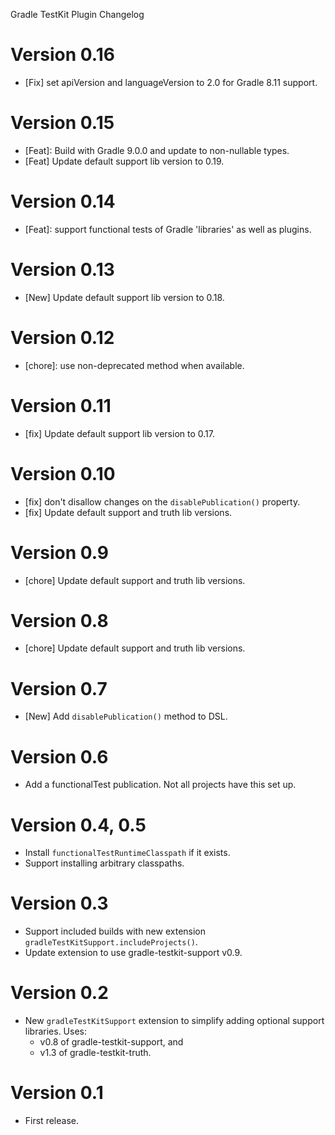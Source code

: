 Gradle TestKit Plugin Changelog

# Version 0.16
* [Fix] set apiVersion and languageVersion to 2.0 for Gradle 8.11 support.

# Version 0.15
* [Feat]: Build with Gradle 9.0.0 and update to non-nullable types.
* [Feat] Update default support lib version to 0.19.

# Version 0.14
* [Feat]: support functional tests of Gradle 'libraries' as well as plugins.

# Version 0.13
* [New] Update default support lib version to 0.18.

# Version 0.12
* [chore]: use non-deprecated method when available.

# Version 0.11
* [fix] Update default support lib version to 0.17.

# Version 0.10
* [fix] don't disallow changes on the `disablePublication()` property.
* [fix] Update default support and truth lib versions.

# Version 0.9
* [chore] Update default support and truth lib versions.

# Version 0.8
* [chore] Update default support and truth lib versions.

# Version 0.7
* [New] Add `disablePublication()` method to DSL.

# Version 0.6
* Add a functionalTest publication. Not all projects have this set up.

# Version 0.4, 0.5
* Install `functionalTestRuntimeClasspath` if it exists.
* Support installing arbitrary classpaths.

# Version 0.3
* Support included builds with new extension `gradleTestKitSupport.includeProjects()`.
* Update extension to use gradle-testkit-support v0.9.

# Version 0.2
* New `gradleTestKitSupport` extension to simplify adding optional support libraries. Uses:
  * v0.8 of gradle-testkit-support, and
  * v1.3 of gradle-testkit-truth.

# Version 0.1
* First release.
